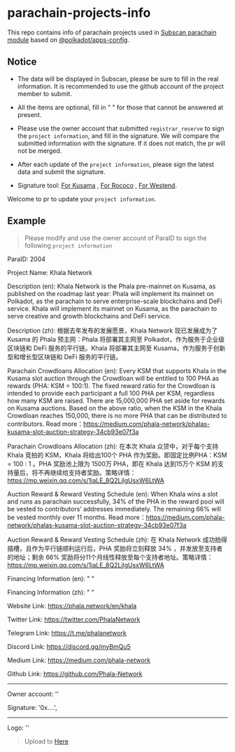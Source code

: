 # parachain-projects-info

This repo contains info of parachain projects used in [Subscan parachain module](https://rococo.subscan.io/auction_board) based on [@polkadot/apps-config](https://github.com/polkadot-js/apps/tree/master/packages/apps-config).

## Notice

- The data will be displayed in Subscan, please be sure to fill in the real information. It is recommended to use the github account of the project member to submit.

- All the items are optional, fill in " " for those that cannot be answered at present.

- Please use the owner account that submitted `registrar_reserve` to sign the `project information`, and fill in the signature. We will compare the submitted information with the signature. If it does not match, the pr will not be merged.

- After each update of the `project information`, please sign the latest data and submit the signature.

- Signature tool: [For Kusama](https://polkadot.js.org/apps/?rpc=wss%3A%2F%2Fkusama-rpc.polkadot.io#/signing) , [For Rococo](https://polkadot.js.org/apps/?rpc=wss%3A%2F%2Frococo-rpc.polkadot.io#/signing) , [For Westend](https://polkadot.js.org/apps/?rpc=wss%3A%2F%2Fwestend-rpc.polkadot.io#/signing).


Welcome to pr to update your `project information`.

## Example

> Please modify and use the owner account of ParaID to sign the following `project information`

ParaID: 2004

Project Name: Khala Network

Description (en): Khala Network is the Phala pre-mainnet on Kusama, as published on the roadmap last year: Phala will implement its mainnet on Polkadot, as the parachain to serve enterprise-scale blockchains and DeFi service. Khala will implement its mainnet on Kusama, as the parachain to serve creative and growth blockchains and DeFi service.

Description (zh): 根据去年发布的发展愿景，Khala Network 现已发展成为了 Kusama 的 Phala 预主网：Phala 将部署其主网至 Polkadot，作为服务于企业级区块链和 DeFi 服务的平行链。Khala 将部署其主网至 Kusama，作为服务于创新型和增长型区块链和 DeFi 服务的平行链。

Parachain Crowdloans Allocation (en): Every KSM that supports Khala in the Kusama slot auction through the Crowdloan will be entitled to 100 PHA as rewards (PHA: KSM = 100:1). The fixed reward ratio for the Crowdloan is intended to provide each participant a full 100 PHA per KSM, regardless how many KSM are raised. There are 15,000,000 PHA set aside for rewards on Kusama auctions. Based on the above ratio, when the KSM in the Khala Crowdloan reaches 150,000, there is no more PHA that can be distributed to contributors. Read more：https://medium.com/phala-network/phalas-kusama-slot-auction-strategy-34cb93e07f3a

Parachain Crowdloans Allocation (zh): 在本次 Khala 众贷中，对于每个支持 Khala 竞拍的 KSM，Khala 将给出100个 PHA 作为奖励。即固定比例PHA：KSM =  100 : 1 。PHA 奖励池上限为 1500万 PHA，即在 Khala 达到15万个 KSM 的支持量后，将不再继续给支持者奖励。策略详情：https://mp.weixin.qq.com/s/1iaLE_8Q2LjlgUsxW6LtWA

Auction Reward & Reward Vesting Schedule (en): When Khala wins a slot and runs as parachain successfully, 34% of the PHA in the reward pool will be vested to contributors’ addresses immediately. The remaining 66% will be vested monthly over 11 months. Read more：https://medium.com/phala-network/phalas-kusama-slot-auction-strategy-34cb93e07f3a

Auction Reward & Reward Vesting Schedule (zh): 在 Khala Network 成功拍得插槽，且作为平行链顺利运行后，PHA 奖励将立刻释放 34% ，并发放至支持者的地址；剩余 66% 奖励将分11个月线性释放至每个支持者地址。策略详情：https://mp.weixin.qq.com/s/1iaLE_8Q2LjlgUsxW6LtWA

Financing Information (en): " "

Financing Information (zh): " "

Website Link: https://phala.network/en/khala

Twitter Link: https://twitter.com/PhalaNetwork

Telegram Link: https://t.me/phalanetwork

Discord Link: https://discord.gg/myBmQu5

Medium Link: https://medium.com/phala-network

Github Link: https://github.com/Phala-Network
       
---------------

 Owner account: ''
 
 Signature: '0x....',
 
---------------

Logo: '' 

> Upload to [Here](https://github.com/itering/parachain-projects-info/tree/main/assets/images)
